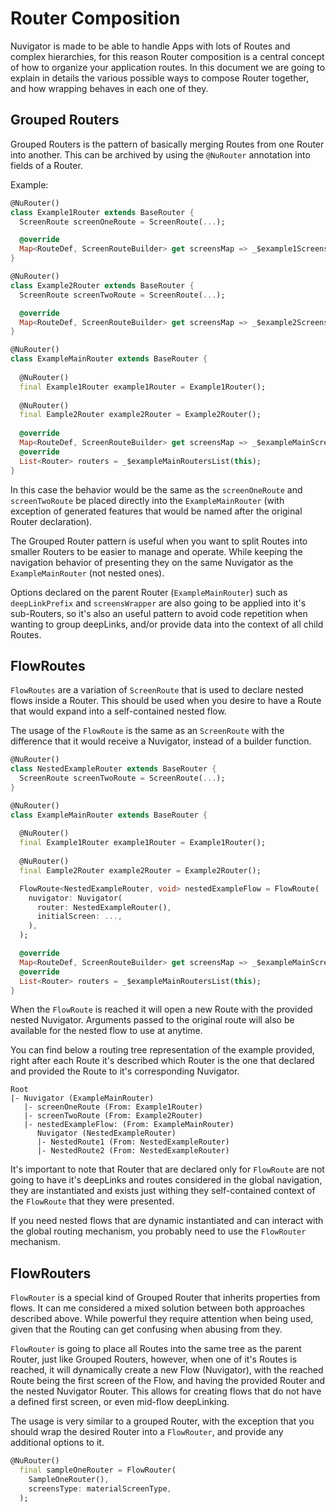 # Router Composition

Nuvigator is made to be able to handle Apps with lots of Routes and complex hierarchies, for this reason Router composition
is a central concept of how to organize your application routes. In this document we are going to explain in details the
various possible ways to compose Router together, and how wrapping behaves in each one of they.

## Grouped Routers

Grouped Routers is the pattern of basically merging Routes from one Router into another. This can be archived by using
the `@NuRouter` annotation into fields of a Router.

Example:
```dart
@NuRouter()
class Example1Router extends BaseRouter {
  ScreenRoute screenOneRoute = ScreenRoute(...);

  @override
  Map<RouteDef, ScreenRouteBuilder> get screensMap => _$example1ScreensMap(this);
}

@NuRouter()
class Example2Router extends BaseRouter {
  ScreenRoute screenTwoRoute = ScreenRoute(...);

  @override
  Map<RouteDef, ScreenRouteBuilder> get screensMap => _$example2ScreensMap(this);
}

@NuRouter()
class ExampleMainRouter extends BaseRouter {
  
  @NuRouter()
  final Example1Router example1Router = Example1Router();
  
  @NuRouter()
  final Eample2Router example2Router = Example2Router();
  
  @override
  Map<RouteDef, ScreenRouteBuilder> get screensMap => _$exampleMainScreensMap(this);
  @override
  List<Router> routers = _$exampleMainRoutersList(this);
}
```

In this case the behavior would be the same as the `screenOneRoute` and `screenTwoRoute` be placed directly into the 
`ExampleMainRouter` (with exception of generated features that would be named after the original Router declaration).

The Grouped Router pattern is useful when you want to split Routes into smaller Routers to be easier to manage and operate.
While keeping the navigation behavior of presenting they on the same Nuvigator as the `ExampleMainRouter` (not nested ones).

Options declared on the parent Router (`ExampleMainRouter`) such as `deepLinkPrefix` and `screensWrapper` are also going to be applied
into it's sub-Routers, so it's also an useful pattern to avoid code repetition when wanting to group deepLinks, and/or
provide data into the context of all child Routes.

## FlowRoutes

`FlowRoutes` are a variation of `ScreenRoute` that is used to declare nested flows inside a Router. This should be used 
when you desire to have a Route that would expand into a self-contained nested flow.

The usage of the `FlowRoute` is the same as an `ScreenRoute` with the difference that it would receive a Nuvigator, instead
of a builder function.

```dart
@NuRouter()
class NestedExampleRouter extends BaseRouter {
  ScreenRoute screenTwoRoute = ScreenRoute(...);
}

@NuRouter()
class ExampleMainRouter extends BaseRouter {
  
  @NuRouter()
  final Example1Router example1Router = Example1Router();
  
  @NuRouter()
  final Eample2Router example2Router = Example2Router();

  FlowRoute<NestedExampleRouter, void> nestedExampleFlow = FlowRoute(
    nuvigator: Nuvigator(
      router: NestedExampleRouter(),
      initialScreen: ...,
    ), 
  );

  @override
  Map<RouteDef, ScreenRouteBuilder> get screensMap => _$exampleMainScreensMap(this);
  @override
  List<Router> routers = _$exampleMainRoutersList(this);
}
```

When the `FlowRoute` is reached it will open a new Route with the provided nested Nuvigator. Arguments passed to the original route
will also be available for the nested flow to use at anytime.

You can find below a routing tree representation of the example provided, right after each Route it's described which Router
is the one that declared and provided the Route to it's corresponding Nuvigator. 

```
Root
|- Nuvigator (ExampleMainRouter)
   |- screenOneRoute (From: Example1Router)
   |- screenTwoRoute (From: Example2Router)
   |- nestedExampleFlow: (From: ExampleMainRouter) 
      Nuvigator (NestedExampleRouter)
      |- NestedRoute1 (From: NestedExampleRouter)
      |- NestedRoute2 (From: NestedExampleRouter)
```

It's important to note that Router that are declared only for `FlowRoute` are not going to have it's deepLinks and routes
considered in the global navigation, they are instantiated and exists just withing they self-contained context of the `FlowRoute`
that they were presented.

If you need nested flows that are dynamic instantiated and can interact with the global routing mechanism, you probably need
to use the `FlowRouter` mechanism. 

## FlowRouters

`FlowRouter` is a special kind of Grouped Router that inherits properties from flows. It can me considered a mixed solution
between both approaches described above. While powerful they require attention when being used, given that the Routing can 
get confusing when abusing from they.

`FlowRouter` is going to place all Routes into the same tree as the parent Router, just like Grouped Routers, however, when
one of it's Routes is reached, it will dynamically create a new Flow (Nuvigator), with the reached Route being the first screen
of the Flow, and having the provided Router and the nested Nuvigator Router. This allows for creating flows that do not have
a defined first screen, or even mid-flow deepLinking.

The usage is very similar to a grouped Router, with the exception that you should wrap the desired Router into a `FlowRouter`,
and provide any additional options to it.

```dart
@NuRouter()
  final sampleOneRouter = FlowRouter(
    SampleOneRouter(),
    screensType: materialScreenType,
  );
```
